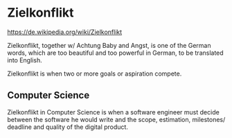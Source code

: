 # Zielkonflikt

https://de.wikipedia.org/wiki/Zielkonflikt

Zielkonflikt, together w/ Achtung Baby and Angst, is one of the German words, which are too beautiful and too powerful in German, to be translated into English.

Zielkonflikt is when two or more goals or aspiration compete.

## Computer Science

Zielkonflikt in Computer Science is when a software engineer must decide between the software he would write and the scope, estimation, milestones/ deadline and quality of the digital product.
